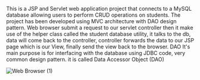 This is a JSP and Servlet web application project that connects to a MySQL database allowing users to perform CRUD operations on students. The project has been developed using MVC architecture with DAO design pattern.
Web browser submit a request to our servlet controller then it make use of the helper class called the student database utility, it talks to the db, data will come back to the controller, controller forwards the data to our JSP page which is our View, finally send the view back to the browser.
DAO
It's main purpose is for interfacing with the database using JDBC code, very common design pattern. it is called Data Accessor Object (DAO)


![Web Browser (1)](https://github.com/RandulaTharaka/Test/assets/60685092/9dbc5860-8b09-4250-8106-502a4039d467)
